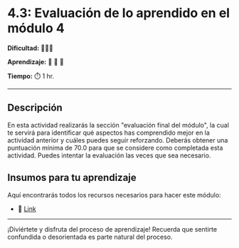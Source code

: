 # 4.3: Evaluación de lo aprendido en el módulo 4


**Dificultad:** 🌻🌻🌻


**Aprendizaje:** 🍯 🍯 🍯


**Tiempo:** ⏱️ 1 hr.

---

## Descripción

En esta actividad realizarás la sección "evaluación final del módulo", la cual te servirá para identificar qué aspectos has comprendido mejor en la actividad anterior y cuáles puedes seguir reforzando. 
Deberás obtener una puntuación mínima de 70.0 para que se considere como completada esta actividad. Puedes intentar la evaluación las veces que sea necesario.


## Insumos para tu aprendizaje
Aquí encontrarás todos los recursos necesarios para hacer este módulo: 
- 📄 [Link](https://awseducate.instructure.com/courses/935/modules)


---

¡Diviértete y disfruta del proceso de aprendizaje! Recuerda que sentirte confundida o desorientada es parte natural del proceso.
